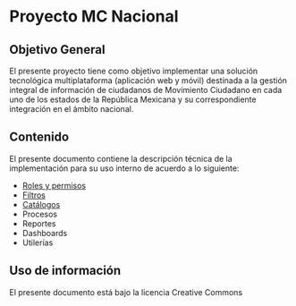 # Proyecto MC Nacional

## Objetivo General

El presente proyecto tiene como objetivo implementar una solución tecnológica multiplataforma (aplicación web y móvil) destinada a la gestión integral de información de ciudadanos de Movimiento Ciudadano en cada uno de los estados de la República Mexicana y su correspondiente integración en el ámbito nacional.

## Contenido

El presente documento contiene la descripción técnica de la implementación para su uso interno de acuerdo a lo siguiente:

- [Roles y permisos](roles/)
- [Filtros](filters/)
- [Catálogos](catalogs/)
- Procesos
- Reportes
- Dashboards
- Utilerías

## Uso de información

El presente documento está bajo la licencia Creative Commons
